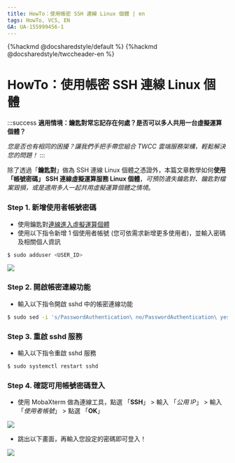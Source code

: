 ```yaml
---
title: HowTo：使用帳密 SSH 連線 Linux 個體 | en
tags: HowTo, VCS, EN
GA: UA-155999456-1
---
```


{%hackmd @docsharedstyle/default %}
{%hackmd @docsharedstyle/twccheader-en %}

# HowTo：使用帳密 SSH 連線 Linux 個體

:::success
<i class="fa fa-star" aria-hidden="true"></i> **適用情境：鑰匙對常忘記存在何處？是否可以多人共用一台虛擬運算個體？**

*您是否也有相同的困擾？讓我們手把手帶您組合 TWCC 雲端服務架構，輕鬆解決您的問題！*
:::


除了透過「**鑰匙對**」做為 SSH 連線 Linux 個體之憑證外，本篇文章教學如何**使用「帳號密碼」 SSH 連線虛擬運算服務 Linux 個體**，*可預防遺失鑰匙對、鑰匙對檔案毀損，或是適用多人一起共用虛擬運算個體之情境*。


### Step 1. 新增使用者帳號密碼

- 使用鑰匙對[連線進入虛擬運算個體](https://man.twcc.ai/@twccdocs/vcs-guide-connect-to-linux-from-windows-zh)
- 使用以下指令新增 1 個使用者帳號 (您可依需求新增更多使用者)，並輸入密碼及相關個人資訊

```bash 
$ sudo adduser <USER_ID>
```


![](https://cos.twcc.ai/SYS-MANUAL/uploads/upload_5c07b26965922b473cc5ea6d8adda121.png)


### Step 2. 開啟帳密連線功能

- 輸入以下指令開啟 sshd 中的帳密連線功能

```bash
$ sudo sed -i 's/PasswordAuthentication\ no/PasswordAuthentication\ yes/g' /etc/ssh/sshd_config
```


### Step 3. 重啟 sshd 服務

- 輸入以下指令重啟 sshd 服務

```bash
$ sudo systemctl restart sshd
```

### Step 4. 確認可用帳號密碼登入

- 使用 MobaXterm 做為連線工具，點選 「**SSH**」 > 輸入 「*公用 IP*」 > 輸入 「*使用者帳號*」 > 點選  「**OK**」

![](https://cos.twcc.ai/SYS-MANUAL/uploads/upload_6e8b4c94c4b6537e5c57d23062335baa.png)

- 跳出以下畫面，再輸入您設定的密碼即可登入！

![](https://cos.twcc.ai/SYS-MANUAL/uploads/upload_9711b273491092fd4016073a2d89be75.png)
